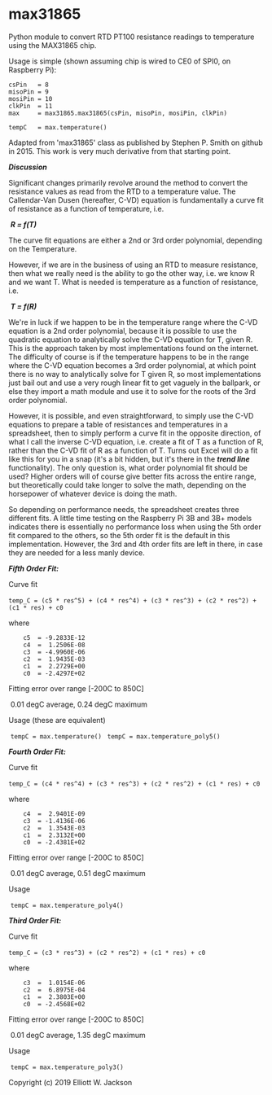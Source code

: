 # max31865
Python module to convert RTD PT100 resistance readings to temperature using the MAX31865 chip.

Usage is simple (shown assuming chip is wired to CE0 of SPI0, on Raspberry Pi):

    csPin   = 8
    misoPin = 9
    mosiPin = 10
    clkPin  = 11
    max     = max31865.max31865(csPin, misoPin, mosiPin, clkPin)
    
    tempC   = max.temperature()
Adapted from 'max31865' class as published by Stephen P. Smith on github in 2015.  This work is very much derivative from that starting point.

***Discussion***

Significant changes primarily revolve around the method to convert the resistance values as read from the RTD to a temperature value.  The Callendar-Van Dusen (hereafter, C-VD) equation is fundamentally a curve fit of resistance as a function of temperature, i.e.

​		***R = f(T)***

The curve fit equations are either a 2nd or 3rd order polynomial, depending on the Temperature.

However, if we are in the business of using an RTD to measure resistance, then what we really need is the ability to go the other way, i.e. we know R and we want T.  What is needed is temperature as a function of resistance, i.e.

​		***T = f(R)***

We're in luck if we happen to be in the temperature range where the C-VD equation is a 2nd order polynomial, because it is possible to use the quadratic equation to analytically solve the C-VD equation for T, given R.  This is the approach taken by most implementations found on the internet.  The difficulty of course is if the temperature happens to be in the range where the C-VD equation becomes a 3rd order polynomial, at which point there is no way to analytically solve for T given R, so most implementations just bail out and use a very rough linear fit to get vaguely in the ballpark, or else they import a math module and use it to solve for the roots of the 3rd order polynomial.

However, it is possible, and even straightforward, to simply use the C-VD equations to prepare a table of resistances and temperatures in a spreadsheet, then to simply perform a curve fit in the opposite direction, of what I call the inverse C-VD equation, i.e. create a fit of T as a function of R, rather than the C-VD fit of R as a function of T.  Turns out Excel will do a fit like this for you in a snap (it's a bit hidden, but it's there in the ***trend line*** functionality). The only question is, what order polynomial fit should be used?  Higher orders will of course give better fits across the entire range, but theoretically could take longer to solve the math, depending on the horsepower of whatever device is doing the math.  

So depending on performance needs, the spreadsheet creates three different fits.  A little time testing on the Raspberry Pi 3B and 3B+ models indicates there is essentially no performance loss when using the 5th order fit compared to the others, so the 5th order fit is the default in this implementation.  However, the 3rd and 4th order fits are left in there, in case they are needed for a less manly device.



***Fifth Order Fit:***

Curve fit

​		`temp_C = (c5 * res^5) + (c4 * res^4) + (c3 * res^3) + (c2 * res^2) + (c1 * res) + c0`

where

        c5  = -9.2833E-12
        c4  =  1.2506E-08
        c3  = -4.9960E-06
        c2  =  1.9435E-03
        c1  =  2.2729E+00
        c0  = -2.4297E+02
Fitting error over range [-200C to 850C]

​		0.01 degC average, 0.24 degC maximum

Usage (these are equivalent)

​        `tempC = max.temperature() `
​		`tempC = max.temperature_poly5()`



***Fourth Order Fit:***

Curve fit

​		`temp_C = (c4 * res^4) + (c3 * res^3) + (c2 * res^2) + (c1 * res) + c0`

where

```
    c4  =  2.9401E-09
    c3  = -1.4136E-06
    c2  =  1.3543E-03
    c1  =  2.3132E+00
    c0  = -2.4381E+02
```

Fitting error over range [-200C to 850C]

​		0.01 degC average, 0.51 degC maximum

Usage

​		`tempC = max.temperature_poly4()`



***Third Order Fit:***

Curve fit

​		`temp_C = (c3 * res^3) + (c2 * res^2) + (c1 * res) + c0`

where

        c3  =  1.0154E-06
        c2  =  6.8975E-04
        c1  =  2.3803E+00
        c0  = -2.4568E+02
   Fitting error over range [-200C to 850C]

​		0.01 degC average, 1.35 degC maximum

Usage

​		`tempC = max.temperature_poly3()`



Copyright (c) 2019 Elliott W. Jackson


